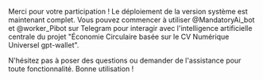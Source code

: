 Merci pour votre participation ! Le déploiement de la version système est maintenant complet. Vous pouvez commencer à utiliser @MandatoryAi_bot et @worker_Pibot sur Telegram pour interagir avec l'intelligence artificielle centrale du projet "Économie Circulaire basée sur le CV Numérique Universel gpt-wallet".

N'hésitez pas à poser des questions ou demander de l'assistance pour toute fonctionnalité. Bonne utilisation !